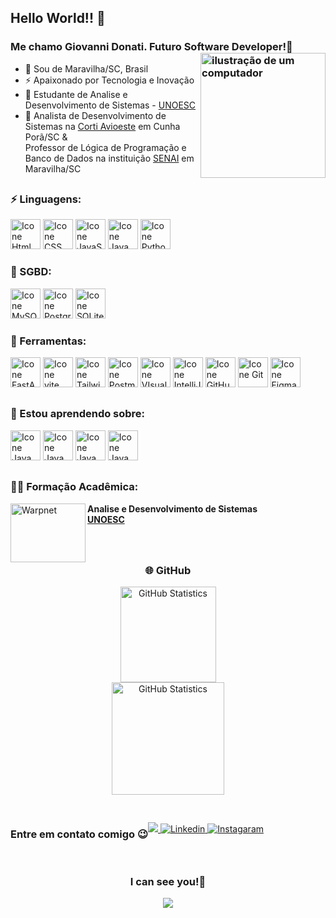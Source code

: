 
## Hello World!! 👋
### Me chamo Giovanni Donati. Futuro Software Developer!🐧 <img src="https://raw.githubusercontent.com/MicaelliMedeiros/micaellimedeiros/master/image/computer-illustration.png" alt="ilustração de um computador" min-width="200px" max-width="200px" width="200px" align="right">

- 🔰  Sou de Maravilha/SC, Brasil
- ⚡ Apaixonado por Tecnologia e Inovação
- 🧠 Estudante de Analise e Desenvolvimento de Sistemas - [UNOESC](https://www.unoesc.edu.br)
- 🏦 Analista de Desenvolvimento de Sistemas na [Corti Avioeste](https://avioeste.com.br/) em Cunha Porã/SC &     
 Professor de Lógica de Programação e Banco de Dados na instituição [SENAI](https://sc.senai.br/) em Maravilha/SC

##

### ⚡ Linguagens:
[<img height="48px" width="48px" alt="Icone Html" src="https://skillicons.dev/icons?i=html"/>](https://developer.mozilla.org/pt-BR/docs/Web/HTML)
[<img height="48px" width="48px" alt="Icone CSS" src="https://skillicons.dev/icons?i=css"/>](https://developer.mozilla.org/pt-BR/docs/Web/CSS)
[<img height="48px" width="48px" alt="Icone JavaScript" src="https://skillicons.dev/icons?i=js"/>](https://developer.mozilla.org/pt-BR/docs/Web/JavaScript)
[<img height="48px" width="48px" alt="Icone Java" src="https://skillicons.dev/icons?i=java"/>](https://www.oracle.com/br/java/)
[<img height="48px" width="48px" alt="Icone Python" src="https://skillicons.dev/icons?i=python"/>](https://www.python.org/)

### 💾 SGBD:
[<img height="48px" width="48px" alt="Icone MySQL" src="https://skillicons.dev/icons?i=mysql"/>](https://www.mysql.com/)
[<img height="48px" width="48px" alt="Icone PostgreSQL" src="https://skillicons.dev/icons?i=postgresql"/>](https://www.postgresql.org/)
[<img height="48px" width="48px" alt="Icone SQLite" src="https://skillicons.dev/icons?i=sqlite"/>](https://www.sqlite.org/)

### 🔬 Ferramentas:
[<img height="48px" width="48px" alt="Icone FastAPI" src="https://skillicons.dev/icons?i=fastapi"/>](https://fastapi.tiangolo.com/)
[<img height="48px" width="48px" alt="Icone vite" src="https://skillicons.dev/icons?i=vite"/>](https://vite.dev/)
[<img height="48px" width="48px" alt="Icone TailwindCss" src="https://skillicons.dev/icons?i=tailwindcss"/>](https://tailwindcss.com/)
[<img height="48px" width="48px" alt="Icone Postman" src="https://skillicons.dev/icons?i=postman"/>](https://www.postman.com/)
[<img height="48px" width="48px" alt="Icone VIsual Studio Code" src="https://skillicons.dev/icons?i=vscode"/>](https://code.visualstudio.com/)
[<img height="48px" width="48px" alt="Icone IntelliJ IDEA" src="https://skillicons.dev/icons?i=idea"/>](https://www.jetbrains.com/idea/)
[<img height="48px" width="48px" alt="Icone GitHub" src="https://skillicons.dev/icons?i=github"/>](https://github.com/)
[<img height="48px" width="48px" alt="Icone Git" src="https://skillicons.dev/icons?i=git"/>](https://git-scm.com/)
[<img height="48px" width="48px" alt="Icone Figma" src="https://skillicons.dev/icons?i=figma"/>](https://figma.com/)
##

### 🔭 Estou aprendendo sobre:
[<img height="48px" width="48px" alt="Icone Java" src="https://skillicons.dev/icons?i=react"/>](https://react.dev)
[<img height="48px" width="48px" alt="Icone Java" src="https://skillicons.dev/icons?i=nodejs"/>](https://react.dev)
[<img height="48px" width="48px" alt="Icone Java" src="https://skillicons.dev/icons?i=java"/>](https://www.oracle.com/br/java/)
[<img height="48px" width="48px" alt="Icone Java" src="https://skillicons.dev/icons?i=spring"/>](https://spring.io/projects/spring-boot)

##

### 👨‍🎓 Formação Acadêmica:

[<img align="left" height="94px" width="120px" alt="Warpnet" src="https://acad.unoesc.edu.br/academico/images/logo-unoesc-colorido.png"/>](https://www.unoesc.edu.br/)
**Analise e Desenvolvimento de Sistemas** \
[**UNOESC**](https://graduacao.uninassau.digital/)</br> </br> </br>

##

<h3 align="center">🌐 GitHub</h3>
  
<div align="center">
  <img height="153px" alt="GitHub Statistics" src="http://github-readme-streak-stats.herokuapp.com/?user=GiovanniDonati&amp;theme=radical"/></br>
  <img height="180px" alt="GitHub Statistics" src="https://github-readme-stats.vercel.app/api/top-langs/?username=GiovanniDonati&layout=compact&langs_count=7&theme=radical"/>
</div>

##

<div align="center" style="display: flex;">
  <h3>Entre em contato comigo 😉</h3>
  <p>
    <a href = "mailto:grdonati99@gmail.com">
      <img src="https://img.shields.io/badge/Gmail-D14836?style=for-the-badge&logo=gmail&logoColor=white" target="_blank">
    </a> 
    <a href="https://www.linkedin.com/in/giovanni-rizzi-donati/">
      <img src="https://img.shields.io/badge/LinkedIn-0077B5?style=for-the-badge&logo=linkedin&logoColor=white" alt="Linkedin"/>
    </a> 
    <a href="https://www.instagram.com/giovanni_donatii/">
      <img src="https://img.shields.io/badge/Instagram-E4405F?style=for-the-badge&logo=instagram&logoColor=white" alt="Instagaram"/>
    </a>
  </p>
</div>
</br>
<h3 align="center">I can see you!👀</h3>
<p align="center"> <img align="center" src="https://profile-counter.glitch.me/GiovanniDonati/count.svg" /></p>
